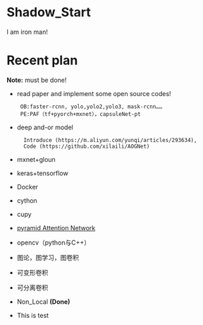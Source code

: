 # Shadow_Start
I am iron man!

# Recent plan

**Note:** must be done!

*  read paper and implement some open source codes!

		OB:faster-rcnn, yolo,yolo2,yolo3, mask-rcnn……
		PE:PAF（tf+pyorch+mxnet），capsuleNet-pt
* deep and-or model

		Introduce (https://m.aliyun.com/yunqi/articles/293634),  
		Code (https://github.com/xilaili/AOGNet)
* mxnet+gloun
* keras+tensorflow
* Docker
* cython
* cupy
* [pyramid Attention Network]( https://www.jiqizhixin.com/articles/pyramid-attention-network?from=synced&keywords=%E8%AF%AD%E4%B9%89%E5%88%86%E5%89%B2)
* opencv（python与C++）
* 图论，图学习，图卷积
* 可变形卷积
* 可分离卷积
* Non_Local **(Done)**
* This is test
